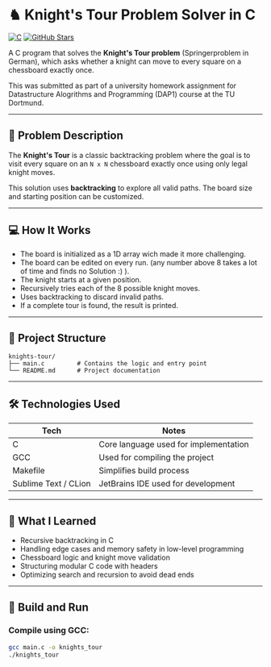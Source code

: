 # ♞ Knight's Tour Problem Solver in C

[![C](https://img.shields.io/badge/C-00599C?style=flat&logo=c&logoColor=white)](https://en.wikipedia.org/wiki/C_(programming_language))  
[![GitHub Stars](https://img.shields.io/github/stars/yourusername/knights-tour?style=social)](https://github.com/yourusername/knights-tour/stargazers)  

A C program that solves the **Knight's Tour problem** (Springerproblem in German), which asks whether a knight can move to every square on a chessboard exactly once.

This was submitted as part of a university homework assignment for Datastructure Alogrithms and Programming (DAP1) course at the TU Dortmund.

---

## 📌 Problem Description

The **Knight's Tour** is a classic backtracking problem where the goal is to visit every square on an `N x N` chessboard exactly once using only legal knight moves.

This solution uses **backtracking** to explore all valid paths. The board size and starting position can be customized.

---

## 💻 How It Works

- The board is initialized as a 1D array wich made it more challenging.
- The board can be edited on every run. (any number above 8 takes a lot of time and finds no Solution :) ).
- The knight starts at a given position.
- Recursively tries each of the 8 possible knight moves.
- Uses backtracking to discard invalid paths.
- If a complete tour is found, the result is printed.

---

## 📁 Project Structure

~~~plaintext
knights-tour/
├── main.c         # Contains the logic and entry point
└── README.md      # Project documentation
~~~

---

## 🛠️ Technologies Used

| Tech                 | Notes                                     |
|----------------------|-------------------------------------------|
| C                    | Core language used for implementation     |
| GCC                  | Used for compiling the project            |
| Makefile             | Simplifies build process                  |
| Sublime Text / CLion | JetBrains IDE used for development        |

---

## 🧠 What I Learned

- Recursive backtracking in C
- Handling edge cases and memory safety in low-level programming
- Chessboard logic and knight move validation
- Structuring modular C code with headers
- Optimizing search and recursion to avoid dead ends

---

## 🔧 Build and Run

### Compile using GCC:

```bash
gcc main.c -o knights_tour
./knights_tour

